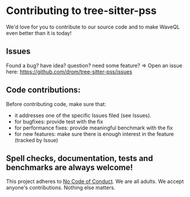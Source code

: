 # Contributing to tree-sitter-pss

We'd love for you to contribute to our source code and to make WaveQL even better than it is today!

## Issues

Found a bug? have idea? question? need some feature? => Open an issue here: https://github.com/drom/tree-sitter-pss/issues

## Code contributions:

Before contributing code, make sure that:

  * it addresses one of the specific Issues filed (see Issues).
  * for bugfixes: provide test with the fix
  * for performance fixes: provide meaningful benchmark with the fix
  * for new features: make sure there is enough interest in the feature (tracked by Issue)

## Spell checks, documentation, tests and benchmarks are always welcome!

This project adheres to [No Code of Conduct](https://github.com/domgetter/NCoC).  We are all adults.  We accept anyone's contributions.  Nothing else matters.
